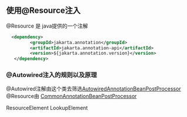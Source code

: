 ## **使用@Resource注入**
@Resource 是 java提供的一个注解 
```xml
  <dependency>
         <groupId>jakarta.annotation</groupId>
         <artifactId>jakarta.annotation-api</artifactId>
         <version>${jakarta.annotation.version}</version>
   </dependency>
```
### **@Autowired注入的规则以及原理**
@Autowired注解由这个类去筛选[AutowiredAnnotationBeanPostProcessor](https://github.com/spring-projects/spring-framework/blob/main/spring-beans/src/main/java/org/springframework/beans/factory/annotation/AutowiredAnnotationBeanPostProcessor.java)  
@Resource由 [CommonAnnotationBeanPostProcessor](https://github.com/spring-projects/spring-framework/blob/main/spring-context/src/main/java/org/springframework/context/annotation/CommonAnnotationBeanPostProcessor.java)

ResourceElement  LookupElement
